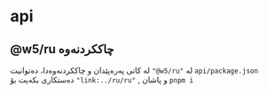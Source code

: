 # api

## @w5/ru چاککردنەوە

لە کاتی پەرەپێدان و چاککردنەوەدا، دەتوانیت `"@w5/ru"` لە `api/package.json` دەستکاری بکەیت بۆ `"link:../ru/ru"` , و پاشان `pnpm i`
